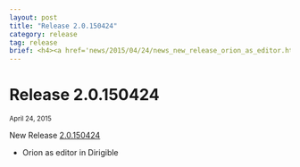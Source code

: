 ```yaml
---
layout: post
title: "Release 2.0.150424"
category: release
tag: release
brief: <h4><a href='news/2015/04/24/news_new_release_orion_as_editor.html'>New Release 2.0.150424</a></h4> <sub class="post-info">April 24, 2015</sub><br> Orion as editor in Dirigible...<br>
---
```


Release 2.0.150424
===

<sub class="post-info">April 24, 2015</sub>
	
New Release 
[2.0.150424](https://github.com/SAP/cloud-dirigible/releases/tag/2.0.150424)
- Orion as editor in Dirigible

